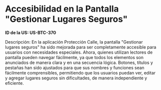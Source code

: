# Accesibilidad en la Pantalla "Gestionar Lugares Seguros"

**ID de la US: US-BTC-370**

Descripción: En la aplicación Protección Calle, la pantalla "Gestionar lugares seguros" ha sido mejorada para ser completamente accesible para usuarios con necesidades especiales. Ahora, quienes utilizan lectores de pantalla pueden navegar fácilmente, ya que todos los elementos son anunciados de manera clara y en una secuencia lógica. Botones, títulos y pestañas han sido ajustados para que sus nombres y funciones sean fácilmente comprensibles, permitiendo que los usuarios puedan ver, editar y agregar lugares seguros sin dificultades, de manera independiente y eficiente.